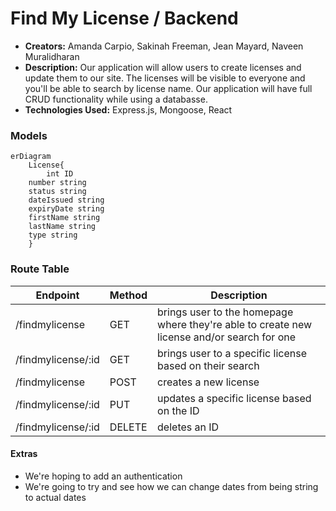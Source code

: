 # Find My License / Backend
* **Creators:** Amanda Carpio, Sakinah Freeman, Jean Mayard, Naveen Muralidharan
* **Description:** Our application will allow users to create licenses and update them to our site. The licenses will be visible to everyone and you'll be able to search by license name. Our application will have full CRUD functionality while using a databasse.
* **Technologies Used:** Express.js, Mongoose, React

### Models

```mermaid
erDiagram
    License{
        int ID
    number string
    status string
    dateIssued string
    expiryDate string
    firstName string
    lastName string
    type string
    }
```

### Route Table
| Endpoint | Method | Description |
| -------- | -------- | -------- |
| /findmylicense | GET | brings user to the homepage where they're able to create new license and/or search for one 
| /findmylicense/:id | GET | brings user to a specific license based on their search
| /findmylicense | POST | creates a new license |
| /findmylicense/:id | PUT | updates a specific license based on the ID |
| /findmylicense/:id | DELETE | deletes an ID | 

#### Extras
* We're hoping to add an authentication
* We're going to try and see how we can change dates from being string to actual dates